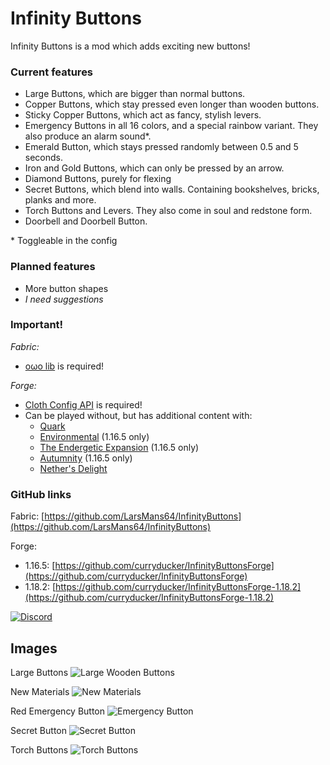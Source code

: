 # Infinity Buttons

Infinity Buttons is a mod which adds exciting new buttons!

### Current features

- Large Buttons, which are bigger than normal buttons.
- Copper Buttons, which stay pressed even longer than wooden buttons.
- Sticky Copper Buttons, which act as fancy, stylish levers.
- Emergency Buttons in all 16 colors, and a special rainbow variant. They also produce an alarm sound*.
- Emerald Button, which stays pressed randomly between 0.5 and 5 seconds.
- Iron and Gold Buttons, which can only be pressed by an arrow.
- Diamond Buttons, purely for flexing
- Secret Buttons, which blend into walls. Containing bookshelves, bricks, planks and more.
- Torch Buttons and Levers. They also come in soul and redstone form.
- Doorbell and Doorbell Button.

\* Toggleable in the config

### Planned features

- More button shapes
- *I need suggestions*

### Important!

*Fabric:*
- [oωo lib](https://modrinth.com/mod/owo-lib) is required!

*Forge:*
- [Cloth Config API](https://www.curseforge.com/minecraft/mc-mods/cloth-config) is required!
- Can be played without, but has additional content with:
  - [Quark](https://quarkmod.net/)
  - [Environmental](https://www.curseforge.com/minecraft/mc-mods/environmental) (1.16.5 only)
  - [The Endergetic Expansion](https://www.curseforge.com/minecraft/mc-mods/endergetic) (1.16.5 only)
  - [Autumnity](https://www.curseforge.com/minecraft/mc-mods/autumnity) (1.16.5 only)
  - [Nether's Delight](https://www.curseforge.com/minecraft/mc-mods/nethers-delight)

### GitHub links

Fabric: [https://github.com/LarsMans64/InfinityButtons](https://github.com/LarsMans64/InfinityButtons)

Forge:
- 1.16.5: [https://github.com/curryducker/InfinityButtonsForge](https://github.com/curryducker/InfinityButtonsForge)
- 1.18.2: [https://github.com/curryducker/InfinityButtonsForge-1.18.2](https://github.com/curryducker/InfinityButtonsForge-1.18.2)

[![Discord](https://discordapp.com/api/guilds/968437531865645076/widget.png?style=banner2)](https://discord.gg/PJCXjSJnu2)

## Images

Large Buttons
![Large Wooden Buttons](https://i.imgur.com/2EZ3uxb.png)

New Materials
![New Materials](https://i.imgur.com/JhtUeLK.png)

Red Emergency Button
![Emergency Button](https://i.imgur.com/jkStdkN.png)

Secret Button
![Secret Button](https://i.imgur.com/AsBxaGF.png)

Torch Buttons
![Torch Buttons](https://i.imgur.com/eMpZxGw.png)

